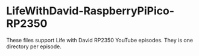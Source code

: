 # LifeWithDavid-RaspberryPiPico-RP2350

These files support Life with David RP2350 YouTube episodes.  They is one directory per episode.

